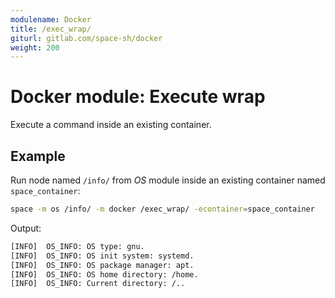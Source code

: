 ```yaml
---
modulename: Docker
title: /exec_wrap/
giturl: gitlab.com/space-sh/docker
weight: 200
---
```

# Docker module: Execute wrap

Execute a command inside an existing container.

## Example

Run node named `/info/` from _OS_ module inside an existing container named `space_container`:
```sh
space -m os /info/ -m docker /exec_wrap/ -econtainer=space_container
```

Output:
```sh
[INFO]  OS_INFO: OS type: gnu.
[INFO]  OS_INFO: OS init system: systemd.
[INFO]  OS_INFO: OS package manager: apt.
[INFO]  OS_INFO: OS home directory: /home.
[INFO]  OS_INFO: Current directory: /..
```
